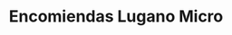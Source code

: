 ---
title: "Encomiendas Lugano Micro"
url: /ciudad-autonoma-de-buenos-aires/encomiendas-lugano-micro/
shop: general
---